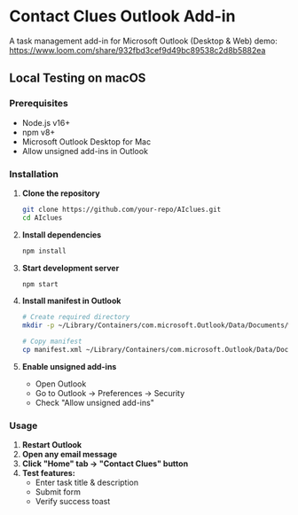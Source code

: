 # Contact Clues Outlook Add-in

A task management add-in for Microsoft Outlook (Desktop & Web)
demo: https://www.loom.com/share/932fbd3cef9d49bc89538c2d8b5882ea

## Local Testing on macOS

### Prerequisites

- Node.js v16+
- npm v8+
- Microsoft Outlook Desktop for Mac
- Allow unsigned add-ins in Outlook

### Installation

1. **Clone the repository**

   ```bash
   git clone https://github.com/your-repo/AIclues.git
   cd AIclues

   ```

2. **Install dependencies**
   ```bash
   npm install
   ```
3. **Start development server**

   ```bash
   npm start
   ```

4. **Install manifest in Outlook**

   ```bash
   # Create required directory
   mkdir -p ~/Library/Containers/com.microsoft.Outlook/Data/Documents/wef

   # Copy manifest
   cp manifest.xml ~/Library/Containers/com.microsoft.Outlook/Data/Documents/wef/
   ```

5. **Enable unsigned add-ins**
   - Open Outlook
   - Go to Outlook → Preferences → Security
   - Check "Allow unsigned add-ins"

### Usage

1. **Restart Outlook**
2. **Open any email message**
3. **Click "Home" tab → "Contact Clues" button**
4. **Test features:**
   - Enter task title & description
   - Submit form
   - Verify success toast
